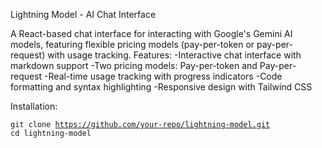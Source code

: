 Lightning Model - AI Chat Interface

A React-based chat interface for interacting with Google's Gemini AI models, featuring flexible pricing models (pay-per-token or pay-per-request) with usage tracking.
Features:
    -Interactive chat interface with markdown support
    -Two pricing models: Pay-per-token and Pay-per-request
    -Real-time usage tracking with progress indicators
    -Code formatting and syntax highlighting
    -Responsive design with Tailwind CSS

Installation:

<code>git clone https://github.com/your-repo/lightning-model.git
cd lightning-model</code>

  
